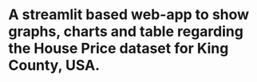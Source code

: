 # A streamlit based web-app to show graphs, charts and table regarding the House Price dataset for King County, USA. 
